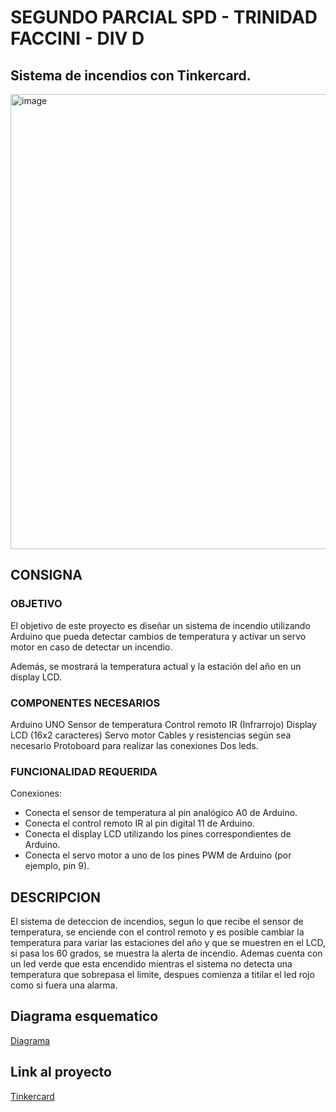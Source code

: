 # SEGUNDO PARCIAL SPD - TRINIDAD FACCINI - DIV D 

## Sistema de incendios con Tinkercard.

<img width="728" alt="image" src="https://github.com/trinifaccini/segundo_parcial_spd/assets/78211732/e9c067b3-25f2-4ad0-ab81-5856a6c54c6f">

## CONSIGNA

### OBJETIVO 

El objetivo de este proyecto es diseñar un sistema de incendio utilizando Arduino que pueda detectar cambios de temperatura y activar un servo motor en caso de detectar un incendio.

Además, se mostrará la temperatura actual y la estación del año en un display LCD.

### COMPONENTES NECESARIOS

Arduino UNO
Sensor de temperatura
Control remoto IR (Infrarrojo)
Display LCD (16x2 caracteres)
Servo motor
Cables y resistencias según sea necesario
Protoboard para realizar las conexiones
Dos leds.

### FUNCIONALIDAD REQUERIDA

Conexiones:

- Conecta el sensor de temperatura al pin analógico A0 de Arduino.
- Conecta el control remoto IR al pin digital 11 de Arduino.
- Conecta el display LCD utilizando los pines correspondientes de Arduino.
- Conecta el servo motor a uno de los pines PWM de Arduino (por ejemplo, pin 9).

## DESCRIPCION

El sistema de deteccion de incendios, segun lo que recibe el sensor de temperatura, se enciende con el control remoto y es posible cambiar la temperatura para variar las estaciones del año y que se muestren en el LCD, si pasa los 60 grados, se muestra la alerta de incendio. Ademas cuenta con un led verde que esta encendido mientras el sistema no detecta una temperatura que sobrepasa el limite, despues comienza a titilar el led rojo como si fuera una alarma.

## Diagrama esquematico

[Diagrama](https://github.com/trinifaccini/segundo_parcial_spd/blob/master/2DO_PARCIAL.pdf)

## Link al proyecto
[Tinkercard](https://www.tinkercad.com/things/l4OVtfaXYId-2do-parcial/editel?sharecode=pA9d3ynYB5pWP86FNbq1-eeV0V3HCdgNy893OjeqSKo)
